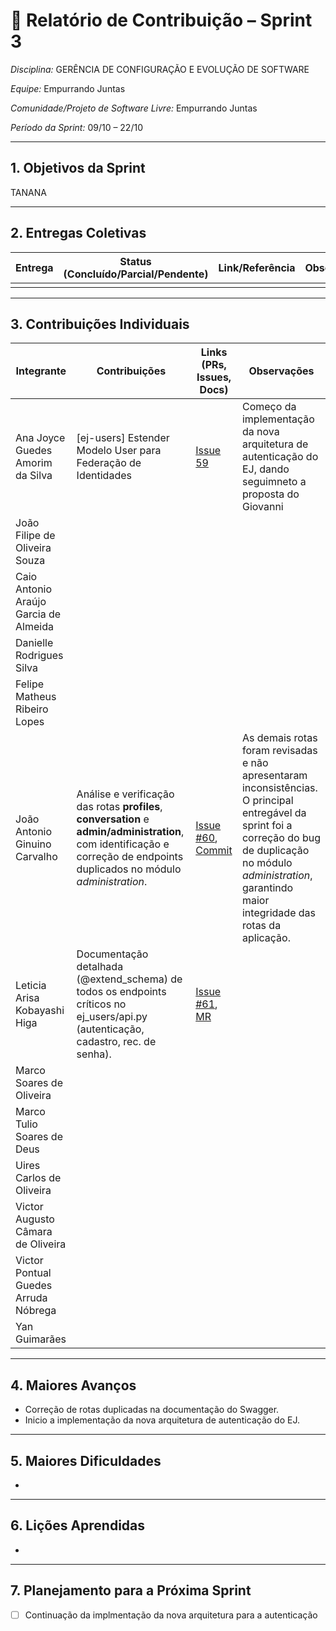 # 📝 Relatório de Contribuição – Sprint 3

*Disciplina:* GERÊNCIA DE CONFIGURAÇÃO E EVOLUÇÃO DE SOFTWARE

*Equipe:* Empurrando Juntas

*Comunidade/Projeto de Software Livre:* Empurrando Juntas

*Período da Sprint:* 09/10 – 22/10

---

## 1. Objetivos da Sprint

TANANA

---

## 2. Entregas Coletivas

| Entrega                                                      | Status (Concluído/Parcial/Pendente) | Link/Referência                                       | Observações                              |
|--------------------------------------------------------------|-------------------------------------|-------------------------------------------------------|------------------------------------------|
|                                                              |                                     |                                                       |                                          |

---

## 3. Contribuições Individuais


| Integrante                            | Contribuições                                                                                                                                                               | Links (PRs, Issues, Docs)                                                                                                                                                 | Observações                                                                                                                                                                                                               |
|---------------------------------------|-----------------------------------------------------------------------------------------------------------------------------------------------------------------------------|---------------------------------------------------------------------------------------------------------------------------------------------------------------------------|---------------------------------------------------------------------------------------------------------------------------------------------------------------------------------------------------------------------------|
| Ana Joyce Guedes Amorim da Silva      |  [ej-users] Estender Modelo User para Federação de Identidades    | [Issue 59](https://gitlab.com/gces-ej/ej-application/-/issues/59)    |  Começo da implementação da nova arquitetura de autenticação do EJ, dando seguimneto a proposta do Giovanni    |
| João Filipe de Oliveira Souza         |                                                                                                                                                                             |                                                                                                                                                                           |                                                                                                                                                                                                                           |
| Caio Antonio Araújo Garcia de Almeida |                                                                                                                                                                             |                                                                                                                                                                           |                                                                                                                                                                                                                           |
| Danielle Rodrigues Silva              |                                                                                                                                                                             |                                                                                                                                                                           |                                                                                                                                                                                                                           |
| Felipe Matheus Ribeiro Lopes          |                                                                                                                                                                             |                                                                                                                                                                           |                                                                                                                                                                                                                           |
| João Antonio Ginuino Carvalho         | Análise e verificação das rotas **profiles**, **conversation** e **admin/administration**, com identificação e correção de endpoints duplicados no módulo *administration*. | [Issue #60](https://gitlab.com/gces-ej/ej-application/-/issues/60), [Commit](https://gitlab.com/gces-ej/ej-application/-/commit/8c8e78371162be6470f66ee4e4a942312678946f) | As demais rotas foram revisadas e não apresentaram inconsistências. O principal entregável da sprint foi a correção do bug de duplicação no módulo *administration*, garantindo maior integridade das rotas da aplicação. || João Filipe de Oliveira Silva         |                                                                                                                             |                           |                                                                                                                                                 |
| Leticia Arisa Kobayashi Higa          | Documentação detalhada (@extend_schema) de todos os endpoints críticos no ej_users/api.py (autenticação, cadastro, rec. de senha).                                          | [Issue #61](https://gitlab.com/gces-ej/ej-application/-/issues/61), [MR](https://gitlab.com/gces-ej/ej-application/-/merge_requests/33)                                   |                                                                                                                                                                                                                           |
| Marco Soares de Oliveira              |                                                                                                                                                                             |                                                                                                                                                                           |                                                                                                                                                                                                                           |
| Marco Tulio Soares de Deus            |                                                                                                                                                                             |                                                                                                                                                                           |                                                                                                                                                                                                                           |
| Uires Carlos de Oliveira              |                                                                                                                                                                             |                                                                                                                                                                           |                                                                                                                                                                                                                           |
| Victor Augusto Câmara de Oliveira     |                                                                                                                                                                             |                                                                                                                                                                           |                                                                                                                                                                                                                           |
| Victor Pontual Guedes Arruda Nóbrega  |                                                                                                                                                                             |                                                                                                                                                                           |                                                                                                                                                                                                                           |
| Yan Guimarães                         |                                                                                                                                                                             |                                                                                                                                                                           |                                                                                                                                                                                                                           |

---

## 4. Maiores Avanços

- Correção de rotas duplicadas na documentação do Swagger.
- Inicio a implementação da nova arquitetura de autenticação do EJ.

---

## 5. Maiores Dificuldades

- 

---

## 6. Lições Aprendidas

* 

---

## 7. Planejamento para a Próxima Sprint

* [ ] Continuação da implmentação da nova arquitetura para a autenticação
